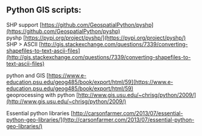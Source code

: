 ## Python GIS scripts:

SHP support [https://github.com/GeospatialPython/pyshp](https://github.com/GeospatialPython/pyshp)  
pyshp [https://pypi.org/project/pyshp/](https://pypi.org/project/pyshp/)  
SHP > ASCII [http://gis.stackexchange.com/questions/7339/converting-shapefiles-to-text-ascii-files](http://gis.stackexchange.com/questions/7339/converting-shapefiles-to-text-ascii-files)  
  
python and GIS [https://www.e-education.psu.edu/geog485/book/export/html/59](https://www.e-education.psu.edu/geog485/book/export/html/59)  
geoprocessing with python [http://www.gis.usu.edu/~chrisg/python/2009/](http://www.gis.usu.edu/~chrisg/python/2009/)  
  
Essential python libraries [http://carsonfarmer.com/2013/07/essential-python-geo-libraries/](http://carsonfarmer.com/2013/07/essential-python-geo-libraries/)



